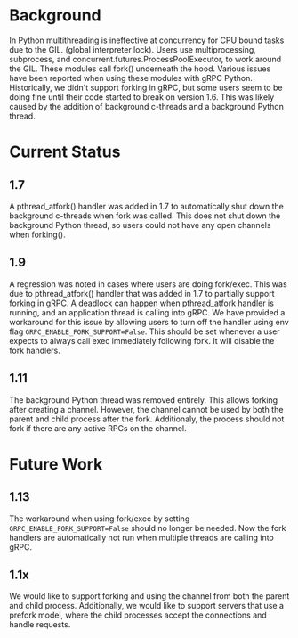 # Background #

In Python multithreading is ineffective at concurrency for CPU bound tasks
due to the GIL.
(global interpreter lock).  Users use multiprocessing, subprocess, 
and concurrent.futures.ProcessPoolExecutor, to work around the GIL.
These modules call fork() underneath the hood. Various issues have
been reported when using these modules with gRPC Python.
Historically, we didn't support forking in gRPC, but some users seem
to be doing fine until their code started to break on version 1.6.  This was
likely caused by the addition of background c-threads and a background
Python thread.

# Current Status #
## 1.7 ##
A pthread_atfork() handler was added in 1.7 to automatically shut down
the background c-threads when fork was called.  This does not shut down the
background Python thread, so users could not have any open channels when
forking().

## 1.9 ##
A regression was noted in cases where users are doing fork/exec. This
was due to pthread_atfork() handler that was added in 1.7 to partially
support forking in gRPC. A deadlock can happen when pthread_atfork
handler is running, and an application thread is calling into gRPC.
We have provided a workaround for this issue by allowing users to turn 
off the handler using env flag ```GRPC_ENABLE_FORK_SUPPORT=False```.
This should be set whenever a user expects to always call exec
immediately following fork.  It will disable the fork handlers.

## 1.11 ##
The background Python thread was removed entirely.  This allows forking
after creating a channel.  However, the channel cannot be used by both the
parent and child process after the fork.  Additionaly, the process should
not fork if there are any active RPCs on the channel.

# Future Work #
## 1.13 ##
The workaround when using fork/exec by setting
```GRPC_ENABLE_FORK_SUPPORT=False``` should no longer be needed.  Now the fork
handlers are automatically not run when multiple threads are calling
into gRPC.


## 1.1x ##
We would like to support forking and using the channel from both the parent
and child process.  Additionally, we would like to support servers that
use a prefork model, where the child processes accept the connections
and handle requests.
